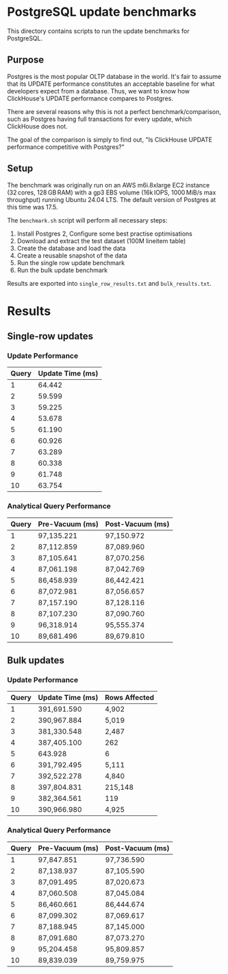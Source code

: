 # PostgreSQL update benchmarks

This directory contains scripts to run the update benchmarks for PostgreSQL.

## Purpose 

Postgres is the most popular OLTP database in the world. It's fair to assume that its UPDATE performance constitutes an acceptable baseline for what developers expect from a database. Thus, we want to know how ClickHouse's UPDATE performance compares to Postgres.

There are several reasons why this is not a perfect benchmark/comparison, such as Postgres having full transactions for every update, which ClickHouse does not.

The goal of the comparison is simply to find out, "Is ClickHouse UPDATE performance competitive with Postgres?"

## Setup

The benchmark was originally run on an AWS m6i.8xlarge EC2 instance (32 cores, 128 GB RAM) with a gp3 EBS volume (16k IOPS, 1000 MiB/s max throughput) running Ubuntu 24.04 LTS. The default version of Postgres at this time was 17.5.

The `benchmark.sh` script will perform all necessary steps:
1. Install Postgres
2, Configure some best practise optimisations
3. Download and extract the test dataset (100M lineitem table)
4. Create the database and load the data
5. Create a reusable snapshot of the data
6. Run the single row update benchmark
7. Run the bulk update benchmark

Results are exported into `single_row_results.txt` and `bulk_results.txt`.


# Results

## Single-row updates

### Update Performance
| Query | Update Time (ms) |
|-------|------------------|
| 1     | 64.442          |
| 2     | 59.599          |
| 3     | 59.225          |
| 4     | 53.678          |
| 5     | 61.190          |
| 6     | 60.926          |
| 7     | 63.289          |
| 8     | 60.338          |
| 9     | 61.748          |
| 10    | 63.754          |

### Analytical Query Performance
| Query | Pre-Vacuum (ms) | Post-Vacuum (ms) |
|-------|-----------------|------------------|
| 1     | 97,135.221      | 97,150.972      |
| 2     | 87,112.859      | 87,089.960      |
| 3     | 87,105.641      | 87,070.256      |
| 4     | 87,061.198      | 87,042.769      |
| 5     | 86,458.939      | 86,442.421      |
| 6     | 87,072.981      | 87,056.657      |
| 7     | 87,157.190      | 87,128.116      |
| 8     | 87,107.230      | 87,090.760      |
| 9     | 96,318.914      | 95,555.374      |
| 10    | 89,681.496      | 89,679.810      |

## Bulk updates

### Update Performance
| Query | Update Time (ms) | Rows Affected |
|-------|------------------|---------------|
| 1     | 391,691.590     | 4,902         |
| 2     | 390,967.884     | 5,019         |
| 3     | 381,330.548     | 2,487         |
| 4     | 387,405.100     | 262           |
| 5     | 643.928         | 6             |
| 6     | 391,792.495     | 5,111         |
| 7     | 392,522.278     | 4,840         |
| 8     | 397,804.831     | 215,148       |
| 9     | 382,364.561     | 119           |
| 10    | 390,966.980     | 4,925         |

### Analytical Query Performance
| Query | Pre-Vacuum (ms) | Post-Vacuum (ms) |
|-------|-----------------|------------------|
| 1     | 97,847.851      | 97,736.590      |
| 2     | 87,138.937      | 87,105.590      |
| 3     | 87,091.495      | 87,020.673      |
| 4     | 87,060.508      | 87,045.084      |
| 5     | 86,460.661      | 86,444.674      |
| 6     | 87,099.302      | 87,069.617      |
| 7     | 87,188.945      | 87,145.000      |
| 8     | 87,091.680      | 87,073.270      |
| 9     | 95,204.458      | 95,809.857      |
| 10    | 89,839.039      | 89,759.975      |
